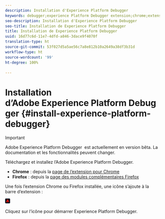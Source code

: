 ```yaml
---
description: Installation d'Experience Platform Debugger
keywords: debugger;experience Platform Debugger extension;chrome;extension;install
seo-description: Installation d'Experience Platform Debugger
seo-title: Installation de Experience Platform Debugger
title: Installation de Experience Platform Debugger
uuid: 16d77c6d-11e7-4dfd-a846-3dace9f4070f
translation-type: ht
source-git-commit: 53f027d5a5ae56c7a8e812b10a2649a38df3b31d
workflow-type: ht
source-wordcount: '99'
ht-degree: 100%

---
```



# Installation d’Adobe Experience Platform Debugger {#install-experience-platform-debugger}

>[!IMPORTANT]
>
>Adobe Experience Platform Debugger  est actuellement en version bêta. La documentation et les fonctionnalités peuvent changer.

Téléchargez et installez l’Adobe Experience Platform Debugger.

* **Chrome** : depuis la [page de l’extension pour Chrome](https://chrome.google.com/webstore/detail/adobe-experience-cloud-de/ocdmogmohccmeicdhlhhgepeaijenapj)
* **Firefox** : depuis la [page des modules complémentaires Firefox](https://addons.mozilla.org/fr/firefox/addon/adobe-experience-platform-dbg/)

Une fois l’extension Chrome ou Firefox installée, une icône s’ajoute à la barre d’extension :

![](assets/start-icon.jpg)

Cliquez sur l’icône pour démarrer Experience Platform Debugger.

